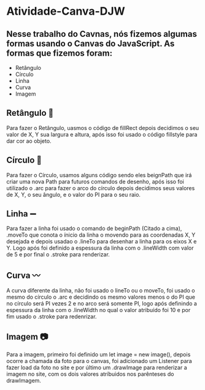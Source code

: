 # Atividade-Canva-DJW

## Nesse trabalho do Cavnas, nós fizemos algumas formas usando o Canvas do JavaScript. As formas que fizemos foram:
- Retângulo
- Círculo
- Linha
- Curva
- Imagem

## Retângulo :white_square_button:
Para fazer o Retângulo, uasmos o código de fillRect depois decidimos o seu valor de X, Y sua largura e altura, após isso foi usado o código fillstyle para dar cor ao objeto.

## Círculo :large_blue_circle:
Para fazer o Círculo, usamos alguns código sendo eles beignPath que irá criar uma nova Path para futuros comandos de desenho, após isso foi utilizado o .arc para fazer o arco do círculo depois decidimos seus valores de X, Y, o seu ângulo, e o valor do PI para o seu raio.

## Linha :heavy_minus_sign:
Para fazer a linha foi usado o comando de beginPath (Citado a cima), .moveTo que conota o ínicio da linha o movendo para as coordenadas X, Y desejada e depois usadao o .lineTo para desenhar a linha para os eixos X e Y. Logo após foi definido a espessura da linha com o .lineWidth com valor de 5 e por final o .stroke para renderizar.

## Curva :wavy_dash:
A curva diferente da linha, não foi usado o lineTo ou o moveTo, foi usado o mesmo do círculo o .arc e decidindo os mesmo valores menos o do PI que no círculo será PI vezes 2 e no arco será somente PI, logo após definindo a espessura da linha com o .lineWidth no qual o valor atribuído foi 10 e por fim usado o .stroke para redenrizar.

## Imagem :camera:
Para a imagem, primeiro foi definido um let image = new image(), depois ocorre a chamada da foto para o canvas, foi adicionado um Listener para fazer load da foto no site e por último um .drawImage para renderizar a imagem no site, com os dois valores atríbuidos nos parênteses do drawImagem.
